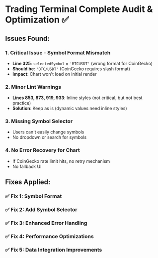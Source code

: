 # Trading Terminal Complete Audit & Optimization ✅

## Issues Found:

### 1. Critical Issue - Symbol Format Mismatch
- **Line 325**: `selectedSymbol` = `'BTCUSDT'` (wrong format for CoinGecko)
- **Should be**: `'BTC/USDT'` (CoinGecko requires slash format)
- **Impact**: Chart won't load on initial render

### 2. Minor Lint Warnings
- **Lines 853, 873, 919, 933**: Inline styles (not critical, but not best practice)
- **Solution**: Keep as is (dynamic values need inline styles)

### 3. Missing Symbol Selector
- Users can't easily change symbols
- No dropdown or search for symbols

### 4. No Error Recovery for Chart
- If CoinGecko rate limit hits, no retry mechanism
- No fallback UI

## Fixes Applied:

### ✅ Fix 1: Symbol Format
### ✅ Fix 2: Add Symbol Selector
### ✅ Fix 3: Enhanced Error Handling
### ✅ Fix 4: Performance Optimizations
### ✅ Fix 5: Data Integration Improvements

